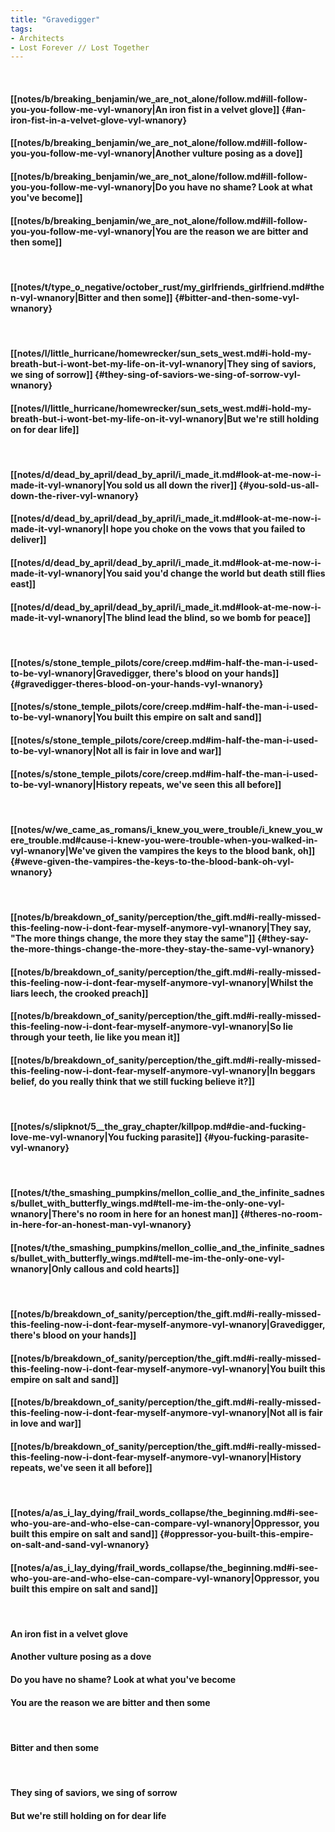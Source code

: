```yaml
---
title: "Gravedigger"
tags:
- Architects
- Lost Forever ∕∕ Lost Together
---
```

&nbsp;
#### [[notes/b/breaking_benjamin/we_are_not_alone/follow.md#ill-follow-you-you-follow-me-vyl-wnanory|An iron fist in a velvet glove]] {#an-iron-fist-in-a-velvet-glove-vyl-wnanory}
#### [[notes/b/breaking_benjamin/we_are_not_alone/follow.md#ill-follow-you-you-follow-me-vyl-wnanory|Another vulture posing as a dove]]
#### [[notes/b/breaking_benjamin/we_are_not_alone/follow.md#ill-follow-you-you-follow-me-vyl-wnanory|Do you have no shame? Look at what you've become]]
#### [[notes/b/breaking_benjamin/we_are_not_alone/follow.md#ill-follow-you-you-follow-me-vyl-wnanory|You are the reason we are bitter and then some]]
&nbsp;
#### [[notes/t/type_o_negative/october_rust/my_girlfriends_girlfriend.md#then-vyl-wnanory|Bitter and then some]] {#bitter-and-then-some-vyl-wnanory}
&nbsp;
#### [[notes/l/little_hurricane/homewrecker/sun_sets_west.md#i-hold-my-breath-but-i-wont-bet-my-life-on-it-vyl-wnanory|They sing of saviors, we sing of sorrow]] {#they-sing-of-saviors-we-sing-of-sorrow-vyl-wnanory}
#### [[notes/l/little_hurricane/homewrecker/sun_sets_west.md#i-hold-my-breath-but-i-wont-bet-my-life-on-it-vyl-wnanory|But we're still holding on for dear life]]
&nbsp;
#### [[notes/d/dead_by_april/dead_by_april/i_made_it.md#look-at-me-now-i-made-it-vyl-wnanory|You sold us all down the river]] {#you-sold-us-all-down-the-river-vyl-wnanory}
#### [[notes/d/dead_by_april/dead_by_april/i_made_it.md#look-at-me-now-i-made-it-vyl-wnanory|I hope you choke on the vows that you failed to deliver]]
#### [[notes/d/dead_by_april/dead_by_april/i_made_it.md#look-at-me-now-i-made-it-vyl-wnanory|You said you'd change the world but death still flies east]]
#### [[notes/d/dead_by_april/dead_by_april/i_made_it.md#look-at-me-now-i-made-it-vyl-wnanory|The blind lead the blind, so we bomb for peace]]
&nbsp;
#### [[notes/s/stone_temple_pilots/core/creep.md#im-half-the-man-i-used-to-be-vyl-wnanory|Gravedigger, there's blood on your hands]] {#gravedigger-theres-blood-on-your-hands-vyl-wnanory}
#### [[notes/s/stone_temple_pilots/core/creep.md#im-half-the-man-i-used-to-be-vyl-wnanory|You built this empire on salt and sand]]
#### [[notes/s/stone_temple_pilots/core/creep.md#im-half-the-man-i-used-to-be-vyl-wnanory|Not all is fair in love and war]]
#### [[notes/s/stone_temple_pilots/core/creep.md#im-half-the-man-i-used-to-be-vyl-wnanory|History repeats, we've seen this all before]]
&nbsp;
#### [[notes/w/we_came_as_romans/i_knew_you_were_trouble/i_knew_you_were_trouble.md#cause-i-knew-you-were-trouble-when-you-walked-in-vyl-wnanory|We've given the vampires the keys to the blood bank, oh]] {#weve-given-the-vampires-the-keys-to-the-blood-bank-oh-vyl-wnanory}
&nbsp;
#### [[notes/b/breakdown_of_sanity/perception/the_gift.md#i-really-missed-this-feeling-now-i-dont-fear-myself-anymore-vyl-wnanory|They say, "The more things change, the more they stay the same"]] {#they-say-the-more-things-change-the-more-they-stay-the-same-vyl-wnanory}
#### [[notes/b/breakdown_of_sanity/perception/the_gift.md#i-really-missed-this-feeling-now-i-dont-fear-myself-anymore-vyl-wnanory|Whilst the liars leech, the crooked preach]]
#### [[notes/b/breakdown_of_sanity/perception/the_gift.md#i-really-missed-this-feeling-now-i-dont-fear-myself-anymore-vyl-wnanory|So lie through your teeth, lie like you mean it]]
#### [[notes/b/breakdown_of_sanity/perception/the_gift.md#i-really-missed-this-feeling-now-i-dont-fear-myself-anymore-vyl-wnanory|In beggars belief, do you really think that we still fucking believe it?]]
&nbsp;
#### [[notes/s/slipknot/5__the_gray_chapter/killpop.md#die-and-fucking-love-me-vyl-wnanory|You fucking parasite]] {#you-fucking-parasite-vyl-wnanory}
&nbsp;
#### [[notes/t/the_smashing_pumpkins/mellon_collie_and_the_infinite_sadness/bullet_with_butterfly_wings.md#tell-me-im-the-only-one-vyl-wnanory|There's no room in here for an honest man]] {#theres-no-room-in-here-for-an-honest-man-vyl-wnanory}
#### [[notes/t/the_smashing_pumpkins/mellon_collie_and_the_infinite_sadness/bullet_with_butterfly_wings.md#tell-me-im-the-only-one-vyl-wnanory|Only callous and cold hearts]]
&nbsp;
#### [[notes/b/breakdown_of_sanity/perception/the_gift.md#i-really-missed-this-feeling-now-i-dont-fear-myself-anymore-vyl-wnanory|Gravedigger, there's blood on your hands]]
#### [[notes/b/breakdown_of_sanity/perception/the_gift.md#i-really-missed-this-feeling-now-i-dont-fear-myself-anymore-vyl-wnanory|You built this empire on salt and sand]]
#### [[notes/b/breakdown_of_sanity/perception/the_gift.md#i-really-missed-this-feeling-now-i-dont-fear-myself-anymore-vyl-wnanory|Not all is fair in love and war]]
#### [[notes/b/breakdown_of_sanity/perception/the_gift.md#i-really-missed-this-feeling-now-i-dont-fear-myself-anymore-vyl-wnanory|History repeats, we've seen it all before]]
&nbsp;
#### [[notes/a/as_i_lay_dying/frail_words_collapse/the_beginning.md#i-see-who-you-are-and-who-else-can-compare-vyl-wnanory|Oppressor, you built this empire on salt and sand]] {#oppressor-you-built-this-empire-on-salt-and-sand-vyl-wnanory}
#### [[notes/a/as_i_lay_dying/frail_words_collapse/the_beginning.md#i-see-who-you-are-and-who-else-can-compare-vyl-wnanory|Oppressor, you built this empire on salt and sand]]
&nbsp;
#### An iron fist in a velvet glove
#### Another vulture posing as a dove
#### Do you have no shame? Look at what you've become
#### You are the reason we are bitter and then some
&nbsp;
#### Bitter and then some
&nbsp;
#### They sing of saviors, we sing of sorrow
#### But we're still holding on for dear life
